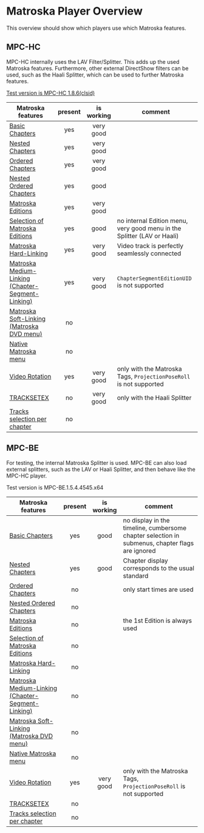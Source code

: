# Matroska Player Overview
This overview should show which players use which Matroska features.

## MPC-HC
MPC-HC internally uses the LAV Filter/Splitter. This adds up the used Matroska features. Furthermore, other external DirectShow filters can be used, such as the Haali Splitter, which can be used to further Matroska features.

[Test version is MPC-HC 1.8.6(clsid)](https://github.com/clsid2/mpc-hc/releases/tag/1.8.6)

Matroska features | present | is working | comment
------------------|:-------:|:----------:|----------
[Basic Chapters](BasicChapters.md) | yes | very good |
[Nested Chapters](NestedChapters.md) | yes | very good |
[Ordered Chapters](OrderedChapters.md) | yes | very good |
[Nested Ordered Chapters](NestedOrderedChapters.md) | yes | good |
[Matroska Editions](EditionEntry.md)| yes | very good |
[Selection of Matroska Editions](EditionEntry.md#editions-selection-in-the-player) | yes | good | no internal Edition menu, very good menu in the Splitter (LAV or Haali)
[Matroska Hard-Linking](HardLinking.md)| yes | very good | Video track is perfectly seamlessly connected
[Matroska Medium-Linking (Chapter-Segment-Linking)](ChapterSegmentLinking.md)| yes | very good | `ChapterSegmentEditionUID` is not supported
[Matroska Soft-Linking (Matroska DVD menu)](MatroskaMenu.md#matroska-dvd-menu-matroska-soft-linking)| no | |
[Native Matroska menu](MatroskaMenu.md#native-matroska-menu)| no | |
[Video Rotation](Rotate.md)| yes | very good | only with the Matroska Tags, `ProjectionPoseRoll` is not supported
[TRACKSETEX](TRACKSETEX.md)| no | very good | only with the Haali Splitter
[Tracks selection per chapter](ChapterTrack.md)| no | |

## MPC-BE
For testing, the internal Matroska Splitter is used. MPC-BE can also load external splitters, such as the LAV or Haali Splitter, and then behave like the MPC-HC player.

Test version is MPC-BE.1.5.4.4545.x64

Matroska features | present | is working | comment
------------------|:-------:|:----------:|----------
[Basic Chapters](BasicChapters.md) | yes | good | no display in the timeline, cumbersome chapter selection in submenus, chapter flags are ignored
[Nested Chapters](NestedChapters.md) | yes | good | Chapter display corresponds to the usual standard
[Ordered Chapters](OrderedChapters.md) | no | | only start times are used
[Nested Ordered Chapters](NestedOrderedChapters.md) | no | |
[Matroska Editions](EditionEntry.md)| no | | the 1st Edition is always used
[Selection of Matroska Editions](EditionEntry.md#editions-selection-in-the-player) | no | |
[Matroska Hard-Linking](HardLinking.md)| no | |
[Matroska Medium-Linking (Chapter-Segment-Linking)](ChapterSegmentLinking.md)| no | |
[Matroska Soft-Linking (Matroska DVD menu)](MatroskaMenu.md#matroska-dvd-menu-matroska-soft-linking)| no | |
[Native Matroska menu](MatroskaMenu.md#native-matroska-menu)| no | |
[Video Rotation](Rotate.md)| yes | very good | only with the Matroska Tags, `ProjectionPoseRoll` is not supported
[TRACKSETEX](TRACKSETEX.md)| no | |
[Tracks selection per chapter](ChapterTrack.md)| no | |